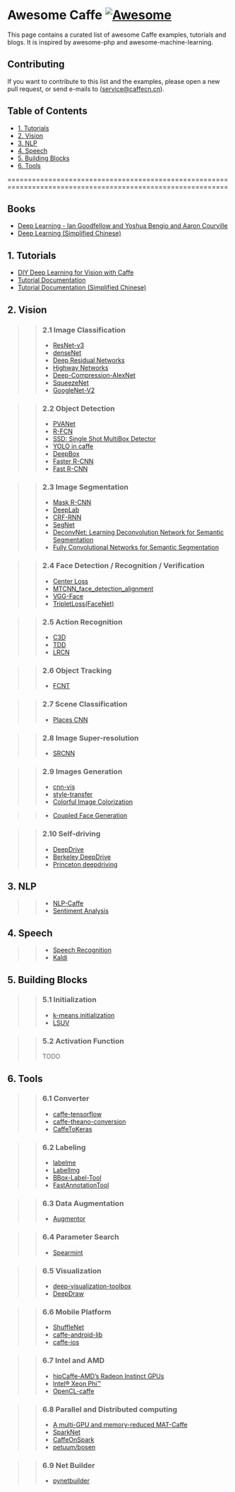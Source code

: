 # Awesome Caffe  [![Awesome](https://cdn.rawgit.com/sindresorhus/awesome/d7305f38d29fed78fa85652e3a63e154dd8e8829/media/badge.svg)](https://github.com/jtoy/awesome)

This page contains a curated list of awesome Caffe examples, tutorials and blogs. It is inspired by awesome-php and awesome-machine-learning.

## <a name="Contributing"></a>Contributing

If you want to contribute to this list and the examples, please open a new pull request, or send e-mails to (service@caffecn.cn).

## Table of Contents
- [1. Tutorials](#Tutorials)
- [2. Vision](#Vision)
- [3. NLP](#NLP)
- [4. Speech](#Speech)
- [5. Building Blocks](#Building)
- [6. Tools](#Tools)

============================================================================================================
## <a name="Books"></a>Books
- [Deep Learning - Ian Goodfellow and Yoshua Bengio and Aaron Courville](http://www.deeplearningbook.org/)
- [Deep Learning (Simplified Chinese)](https://github.com/exacity/deeplearningbook-chinese)


## <a name="Tutorials"></a>1. Tutorials
- [DIY Deep Learning for Vision with Caffe](https://docs.google.com/presentation/d/1UeKXVgRvvxg9OUdh_UiC5G71UMscNPlvArsWER41PsU/edit#slide=id.p)
- [Tutorial Documentation](http://caffe.berkeleyvision.org/tutorial/)
- [Tutorial Documentation (Simplified Chinese)](http://caffecn.cn/?/page/tutorial)


## <a name="Vision"></a>2. Vision
>> ### 2.1 Image Classification
>> - [ResNet-v3](https://github.com/terrychenism/ResNeXt)
>> - [denseNet](https://github.com/liuzhuang13/DenseNet)
>> - [Deep Residual Networks](https://github.com/KaimingHe/deep-residual-networks)
>> - [Highway Networks](https://github.com/flukeskywalker/highway-networks)
>> - [Deep-Compression-AlexNet](https://github.com/songhan/Deep-Compression-AlexNet)
>> - [SqueezeNet](https://github.com/DeepScale/SqueezeNet)
>> - [GoogleNet-V2](https://github.com/lim0606/caffe-googlenet-bn)

>> ### 2.2 Object Detection
>> - [PVANet](https://github.com/sanghoon/pva-faster-rcnn)
>> - [R-FCN](https://github.com/Orpine/py-R-FCN)
>> - [SSD: Single Shot MultiBox Detector](https://github.com/weiliu89/caffe/tree/ssd)
>> - [YOLO in caffe](https://github.com/xingwangsfu/caffe-yolo)
>> - [DeepBox](https://github.com/weichengkuo/DeepBox)
>> - [Faster R-CNN](https://github.com/rbgirshick/py-faster-rcnn)
>> - [Fast R-CNN](https://github.com/rbgirshick/fast-rcnn)

>> ### 2.3 Image Segmentation
>> - [Mask R-CNN](https://github.com/jasjeetIM/Mask-RCNN)
>> - [DeepLab](https://bitbucket.org/aquariusjay/deeplab-public-ver2)
>> - [CRF-RNN](https://github.com/torrvision/crfasrnn)
>> - [SegNet](https://github.com/alexgkendall/caffe-segnet)
>> - [DeconvNet: Learning Deconvolution Network for Semantic Segmentation](https://github.com/HyeonwooNoh/DeconvNet)
>> - [Fully Convolutional Networks for Semantic Segmentation](https://github.com/shelhamer/fcn.berkeleyvision.org)

>> ### 2.4 Face Detection / Recognition / Verification
>> - [Center Loss](https://github.com/ydwen/caffe-face)
>> - [MTCNN_face_detection_alignment](https://github.com/DaFuCoding/MTCNN_Caffe)
>> - [VGG-Face](http://www.robots.ox.ac.uk/~vgg/software/vgg_face/)
>> - [TripletLoss(FaceNet)](https://github.com/pinguo-luhaofang/tripletloss)

>> ### 2.5 Action Recognition
>> - [C3D](https://github.com/facebook/C3D)
>> - [TDD](https://github.com/wanglimin/TDD)
>> - [LRCN](https://github.com/LisaAnne/lisa-caffe-public/tree/lstm_video_deploy)

>> ### 2.6 Object Tracking
>> - [FCNT](https://github.com/scott89/FCNT)

>> ### 2.7 Scene Classification
>> - [Places CNN](http://places.csail.mit.edu/downloadCNN.html)

>> ### 2.8 Image Super-resolution
>> - [SRCNN](http://mmlab.ie.cuhk.edu.hk/projects/SRCNN.html)

>> ### 2.9 Images Generation
>> - [cnn-vis](https://github.com/jcjohnson/cnn-vis)
>> - [style-transfer](https://github.com/fzliu/style-transfer)
>> - [Colorful Image Colorization](https://github.com/richzhang/colorization)

>> - [Coupled Face Generation](https://github.com/mingyuliutw/CoGAN)

>> ### 2.10 Self-driving
>> - [DeepDrive](http://deepdrive.io/)
>> - [Berkeley DeepDrive](http://bdd.berkeley.edu/)
>> - [Princeton deepdriving](http://deepdriving.cs.princeton.edu/)


## <a name="NLP">3. NLP
>> - [NLP-Caffe](https://github.com/Russell91/nlpcaffe)
>> - [Sentiment Analysis](http://city.shaform.com/blog/2015/06/06/caffe-sentiment-analysis.html)


## <a name="Speech">4. Speech
>> - [Speech Recognition](https://github.com/pannous/caffe-speech-recognition)
>> - [Kaldi](https://github.com/kaldi-asr/kaldi)


## <a name="Building"></a>5. Building Blocks
>> ### 5.1 Initialization
>> - [k-means initialization](https://github.com/philkr/magic_init)
>> - [LSUV](https://github.com/ducha-aiki/LSUVinit)

>> ### 5.2 Activation Function
>> TODO

## <a name="Tools"></a>6. Tools
>> ### 6.1 Converter
>> - [caffe-tensorflow](https://github.com/ethereon/caffe-tensorflow)
>> - [caffe-theano-conversion](https://github.com/kitofans/caffe-theano-conversion)
>> - [CaffeToKeras](https://github.com/MarcBS/keras)

>> ### 6.2 Labeling
>> - [labelme](https://github.com/wkentaro/labelme)
>> - [LabelImg](https://github.com/tzutalin/labelImg)
>> - [BBox-Label-Tool](https://github.com/puzzledqs/BBox-Label-Tool)
>> - [FastAnnotationTool](https://github.com/christopher5106/FastAnnotationTool)

>> ### 6.3 Data Augmentation
>> - [Augmentor](https://github.com/mdbloice/Augmentor)

>> ### 6.4 Parameter Search
>> - [Spearmint](https://github.com/kuz/caffe-with-spearmint)

>> ### 6.5 Visualization
>> - [deep-visualization-toolbox](https://github.com/yosinski/deep-visualization-toolbox)
>> - [DeepDraw](https://github.com/auduno/deepdraw)

>> ### 6.6 Mobile Platform
>> - [ShuffleNet](https://github.com/farmingyard/ShuffleNet)
>> - [caffe-android-lib](https://github.com/sh1r0/caffe-android-lib)
>> - [caffe-ios](https://github.com/aleph7/caffe/)

>> ### 6.7 Intel and AMD
>> - [hipCaffe-AMD’s Radeon Instinct GPUs](https://github.com/ROCmSoftwarePlatform/hipCaffe)
>> - [Intel® Xeon Phi™](https://software.intel.com/en-us/articles/caffe-optimized-for-intel-architecture-applying-modern-code-techniques)
>> - [OpenCL-caffe](https://github.com/amd/OpenCL-caffe)

>> ### 6.8 Parallel and Distributed computing
>> - [A multi-GPU and memory-reduced MAT-Caffe](https://github.com/sciencefans/CaffeMex_v2)
>> - [SparkNet](https://github.com/amplab/SparkNet)
>> - [CaffeOnSpark](https://github.com/yahoo/CaffeOnSpark)
>> - [petuum/bosen ](https://github.com/petuum/bosen)


>> ### 6.9 Net Builder
>> - [pynetbuilder](https://github.com/jay-mahadeokar/pynetbuilder)

